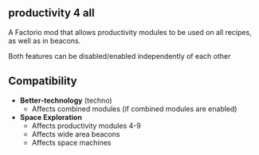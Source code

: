 productivity 4 all
--
A Factorio mod that allows productivity modules to be used on all recipes, as well as in beacons.

Both features can be disabled/enabled independently of each other

## Compatibility
- **Better-technology** (techno)
  + Affects combined modules (if combined modules are enabled)
- **Space Exploration**
  + Affects productivity modules 4-9
  + Affects wide area beacons
  + Affects space machines
